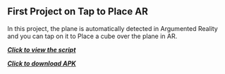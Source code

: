 ## First Project on Tap to Place AR

In this project, the plane is automatically detected in Argumented Reality and  you can tap on it to Place a cube over the plane in AR.

_[**Click to view the script**]([url](https://github.com/AryanPant/Tap-to-place/blob/main/Assets/Scripts/TapToPlace.cs)https://github.com/AryanPant/Tap-to-place/blob/main/Assets/Scripts/TapToPlace.cs)_

_[**Click to download APK**]([url](https://github.com/AryanPant/Tap-to-place/raw/main/Tap-to-place.apk)https://github.com/AryanPant/Tap-to-place/raw/main/Tap-to-place.apk)_

